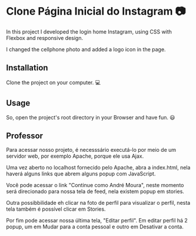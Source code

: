 # Clone Página Inicial do Instagram :camera:

In this project I developed the login home Instagram, using CSS with Flexbox and responsive design.

I changed the cellphone photo and added a logo icon in the page.

## Installation

Clone the project on your computer. :computer:

## Usage

So, open the project's root directory in your Browser and have fun. :smiley:

## Professor

Para acessar nosso projeto, é necesssário executá-lo por meio de um servidor web, por exemplo Apache, porque ele usa Ajax.

Uma vez aberto no localhost fornecido pelo Apache, abra a index.html, nela haverá alguns links que abrem alguns popup com JavaScript.

Você pode acessar o link "Continue como André Moura", neste momento será direcionado para nossa tela de feed, nela existem popup em stories.

Outra possibbilidade eh clicar na foto de perfil para visualizar o perfil, nesta tela também é possível clicar em Stories.

Por fim pode acessar nossa última tela, "Editar perfil". Em editar perfil há 2 popup, um em Mudar para a conta pessoal e outro em Desativar a conta.
